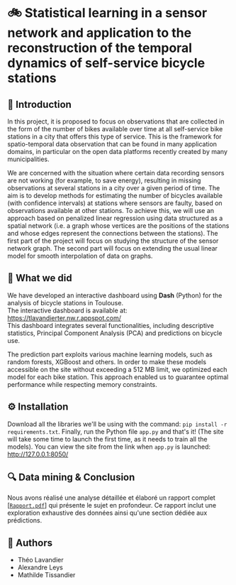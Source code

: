 # 🚲 Statistical learning in a sensor network and application to the reconstruction of the temporal dynamics of self-service bicycle stations

## 🌟 Introduction

In this project, it is proposed to focus on observations that are collected in the form of the number of bikes available over time at all self-service bike stations in a city that offers this type of service. This is the framework for spatio-temporal data observation that can be found in many application domains, in particular on the open data platforms recently created by many municipalities.

We are concerned with the situation where certain data recording sensors are not working (for example, to save energy), resulting in missing observations at several stations in a city over a given period of time. The aim is to develop methods for estimating the number of bicycles available (with confidence intervals) at stations where sensors are faulty, based on observations available at other stations. To achieve this, we will use an approach based on penalized linear regression using data structured as a spatial network (i.e. a graph whose vertices are the positions of the stations and whose edges represent the connections between the stations). The first part of the project will focus on studying the structure of the sensor network graph. The second part will focus on extending the usual linear model for smooth interpolation of data on graphs.

## 📙 What we did

We have developed an interactive dashboard using **Dash** (Python) for the analysis of bicycle stations in Toulouse.  
The interactive dashboard is available at: https://tlavandierter.nw.r.appspot.com/  
This dashboard integrates several functionalities, including descriptive statistics, Principal Component Analysis (PCA) and predictions on bicycle use.

The prediction part exploits various machine learning models, such as random forests, XGBoost and others. In order to make these models accessible on the site without exceeding a 512 MB limit, we optimized each model for each bike station. This approach enabled us to guarantee optimal performance while respecting memory constraints.

## ⚙️ Installation

Download all the libraries we'll be using with the command: `pip install -r requirements.txt`.
Finally, run the Python file `app.py` and that's it! (The site will take some time to launch the first time, as it needs to train all the models).
You can view the site from the link when `app.py` is launched: http://127.0.0.1:8050/

## 🔍 Data mining & Conclusion

Nous avons réalisé une analyse détaillée et élaboré un rapport complet [[`Rapport.pdf`](https://github.com/Myuketsu/TER/blob/main/Rapport.pdf)] qui présente le sujet en profondeur. Ce rapport inclut une exploration exhaustive des données ainsi qu'une section dédiée aux prédictions.

## 👥 Authors
- Théo Lavandier
- Alexandre Leys
- Mathilde Tissandier